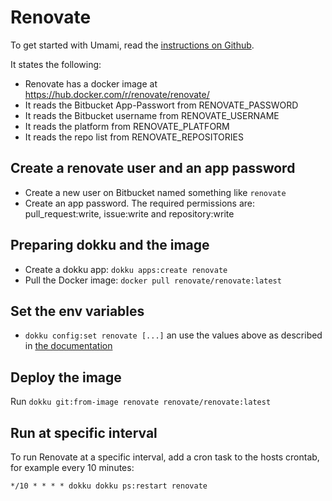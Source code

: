 # Renovate

To get started with Umami, read the
[instructions on Github](https://github.com/renovatebot/renovate/blob/master/docs/usage/self-hosting.md#docker).

It states the following:

* Renovate has a docker image at https://hub.docker.com/r/renovate/renovate/
* It reads the Bitbucket App-Passwort from RENOVATE_PASSWORD
* It reads the Bitbucket username from RENOVATE_USERNAME
* It reads the platform from RENOVATE_PLATFORM
* It reads the repo list from RENOVATE_REPOSITORIES

## Create a renovate user and an app password

* Create a new user on Bitbucket named something like `renovate`
* Create an app password. The required permissions are: pull_request:write, issue:write and repository:write

## Preparing dokku and the image

* Create a dokku app: `dokku apps:create renovate`
* Pull the Docker image: `docker pull renovate/renovate:latest`

## Set the env variables

* `dokku config:set renovate [...]` an use the values above as described in [the documentation](https://docs.renovatebot.com/self-hosted-configuration)

## Deploy the image

Run `dokku git:from-image renovate renovate/renovate:latest`

## Run at specific interval

To run Renovate at a specific interval, add a cron task to the hosts crontab, for example every 10 minutes:

```cron
*/10 * * * * dokku dokku ps:restart renovate
```
